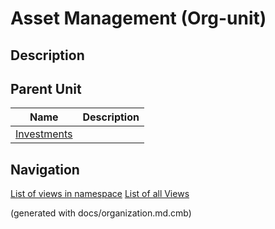 # Asset Management (Org-unit)
## Description



## Parent Unit
| Name | Description |
|---|---|
| [Investments](../../mybank/investments/investments-org.md) |  |


## Navigation
[List of views in namespace](./views-in-namespace.md)
[List of all Views](../../views.md)

(generated with docs/organization.md.cmb)
